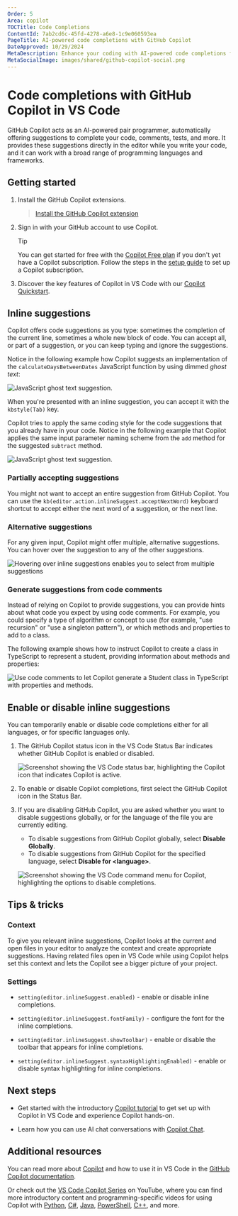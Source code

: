 ```yaml
---
Order: 5
Area: copilot
TOCTitle: Code Completions
ContentId: 7ab2cd6c-45fd-4278-a6e8-1c9e060593ea
PageTitle: AI-powered code completions with GitHub Copilot
DateApproved: 10/29/2024
MetaDescription: Enhance your coding with AI-powered code completions from GitHub Copilot in Visual Studio Code.
MetaSocialImage: images/shared/github-copilot-social.png
---
```

# Code completions with GitHub Copilot in VS Code

GitHub Copilot acts as an AI-powered pair programmer, automatically offering suggestions to complete your code, comments, tests, and more. It provides these suggestions directly in the editor while you write your code, and it can work with a broad range of programming languages and frameworks.

## Getting started

1. Install the GitHub Copilot extensions.

    > <a class="install-extension-btn" href="vscode:extension/GitHub.copilot">Install the GitHub Copilot extension</a>

1. Sign in with your GitHub account to use Copilot.

    > [!TIP]
    > You can get started for free with the [Copilot Free plan](TODO) if you don't yet have a Copilot subscription. Follow the steps in the [setup guide](/docs/copilot/setup.md) to set up a Copilot subscription.

1. Discover the key features of Copilot in VS Code with our [Copilot Quickstart](/docs/copilot/getting-started.md).

## Inline suggestions

Copilot offers code suggestions as you type: sometimes the completion of the current line, sometimes a whole new block of code. You can accept all, or part of a suggestion, or you can keep typing and ignore the suggestions.

Notice in the following example how Copilot suggests an implementation of the `calculateDaysBetweenDates` JavaScript function by using dimmed *ghost text*:

![JavaScript ghost text suggestion.](images/inline-suggestions/js-suggest.png)

When you're presented with an inline suggestion, you can accept it with the `kbstyle(Tab)` key.

Copilot tries to apply the same coding style for the code suggestions that you already have in your code. Notice in the following example that Copilot applies the same input parameter naming scheme from the `add` method for the suggested `subtract` method.

![JavaScript ghost text suggestion.](images/inline-suggestions/ts-suggest-parameter-names.png)

### Partially accepting suggestions

You might not want to accept an entire suggestion from GitHub Copilot. You can use the `kb(editor.action.inlineSuggest.acceptNextWord)` keyboard shortcut to accept either the next word of a suggestion, or the next line.

### Alternative suggestions

For any given input, Copilot might offer multiple, alternative suggestions. You can hover over the suggestion to any of the other suggestions.

![Hovering over inline suggestions enables you to select from multiple suggestions](images/inline-suggestions/copilot-hover-highlight.png)

### Generate suggestions from code comments

Instead of relying on Copilot to provide suggestions, you can provide hints about what code you expect by using code comments. For example, you could specify a type of algorithm or concept to use (for example, "use recursion" or "use a singleton pattern"), or which methods and properties to add to a class.

The following example shows how to instruct Copilot to create a class in TypeScript to represent a student, providing information about methods and properties:

![Use code comments to let Copilot generate a Student class in TypeScript with properties and methods.](images/inline-suggestions/ts-suggest-code-comment.png)

## Enable or disable inline suggestions

You can temporarily enable or disable code completions either for all languages, or for specific languages only.

1. The GitHub Copilot status icon in the VS Code Status Bar indicates whether GitHub Copilot is enabled or disabled.

    ![Screenshot showing the VS Code status bar, highlighting the Copilot icon that indicates Copilot is active.](./images/inline-suggestions/vscode-status-bar-copilot-active.jpg)

1. To enable or disable Copilot completions, first select the GitHub Copilot icon in the Status Bar.

1. If you are disabling GitHub Copilot, you are asked whether you want to disable suggestions globally, or for the language of the file you are currently editing.

    * To disable suggestions from GitHub Copilot globally, select **Disable Globally**.
    * To disable suggestions from GitHub Copilot for the specified language, select **Disable for \<language\>**.

    ![Screenshot showing the VS Code command menu for Copilot, highlighting the options to disable completions.](./images/inline-suggestions/copilot-disable-completions.png)

## Tips & tricks

### Context

To give you relevant inline suggestions, Copilot looks at the current and open files in your editor to analyze the context and create appropriate suggestions. Having related files open in VS Code while using Copilot helps set this context and lets the Copilot see a bigger picture of your project.

### Settings

* `setting(editor.inlineSuggest.enabled)` - enable or disable inline completions.

* `setting(editor.inlineSuggest.fontFamily)` - configure the font for the inline completions.

* `setting(editor.inlineSuggest.showToolbar)` - enable or disable the toolbar that appears for inline completions.

* `setting(editor.inlineSuggest.syntaxHighlightingEnabled)` - enable or disable syntax highlighting for inline completions.

## Next steps

* Get started with the introductory [Copilot tutorial](/docs/copilot/getting-started-chat.md) to get set up with Copilot in VS Code and experience Copilot hands-on.

* Learn how you can use AI chat conversations with [Copilot Chat](/docs/copilot/copilot-chat.md).

## Additional resources

You can read more about [Copilot](https://github.com/features/copilot) and how to use it in VS Code in the [GitHub Copilot documentation](https://docs.github.com/copilot/getting-started-with-github-copilot?tool=vscode).

Or check out the [VS Code Copilot Series](https://www.youtube.com/playlist?list=PLj6YeMhvp2S5_hvBl2SE-7YCHYlLQ0bPt) on YouTube, where you can find more introductory content and programming-specific videos for using Copilot with [Python](https://www.youtube.com/watch?v=DSHfHT5qnGc), [C#](https://www.youtube.com/watch?v=VsUQlSyQn1E), [Java](https://www.youtube.com/watch?v=zhCB95cE0HY), [PowerShell](https://www.youtube.com/watch?v=EwtRzAFiXEM), [C++](https://www.youtube.com/watch?v=ZfT2CXY5-Dc), and more.
